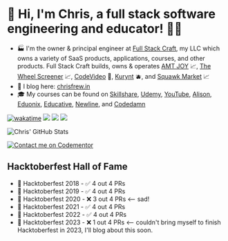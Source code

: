 # 👋 Hi, I'm Chris, a full stack software engineering and educator! 👨‍💻

- 🏭  I'm the owner & principal engineer at [Full Stack Craft](https://fullstackcraft.com), my LLC which owns a variety of SaaS products, applications, courses, and other products.
Full Stack Craft builds, owns & operates [AMT JOY](https://amtjoy.com) 📈, [The Wheel Screener](https://wheelscreener.com) 📈, [CodeVideo](https://codevideo.io) 🎥, [Kurynt](https://kurynt.com) 🫐, and [Squawk Market](https://squawk-market.com) 📈 
- 📝  I blog here: [chrisfrew.in](https://chrisfrew.in)
- 🎓  My courses can be found on [Skillshare](https://www.skillshare.com/user/christopherfrewin), [Udemy](https://www.udemy.com/user/chris-frewin/), [YouTube](https://www.youtube.com/channel/UCLaNEXFBI1wpGtxvGVjfHKw), [Alison](https://alison.com/profile/public/22027043/Chris%20Frewin), [Eduonix](https://www.eduonix.com/u/chris-frewin), [Educative](https://www.educative.io/profile/view/5163185537024000), [Newline](https://www.newline.co/courses/react-use-please-stay-with-react-and-typescript/welcome), and [Codedamn](https://codedamn.com/learn/mastering-bitbucket)

[![wakatime](https://wakatime.com/badge/user/1a7b5f29-2708-4091-928e-dc636095ae43.svg)](https://wakatime.com/@1a7b5f29-2708-4091-928e-dc636095ae43)
![](https://visitor-badge.glitch.me/badge?page_id=princefishthrower.princefishthrower)
![](https://img.shields.io/youtube/channel/views/UCLaNEXFBI1wpGtxvGVjfHKw?label=Full%20Stack%20Craft%20YouTube%20Views&style=social)
![](https://img.shields.io/youtube/channel/subscribers/UCLaNEXFBI1wpGtxvGVjfHKw?label=Full%20Stack%20Craft%20YouTube%20Subscribers&style=social)

![Chris' GitHub Stats](https://github-readme-stats.vercel.app/api/?username=princefishthrower&show_icons=true&title_color=f92672&icon_color=00FFFF&text_color=9f9f9f&bg_color=1A1A1A)

[![Contact me on Codementor](https://www.codementor.io/m-badges/chrisfrewin_galt/book-session.svg)](https://www.codementor.io/@chrisfrewin_galt?refer=badge)

## Hacktoberfest Hall of Fame
- 🎃 Hacktoberfest 2018 - ✅ 4 out 4 PRs
- 🎃 Hacktoberfest 2019 - ✅ 4 out 4 PRs
- 🎃 Hacktoberfest 2020 - ❌ 3 out 4 PRs <-- sad!
- 🎃 Hacktoberfest 2021 - ✅ 4 out 4 PRs
- 🎃 Hacktoberfest 2022 - ✅ 4 out 4 PRs
- 🎃 Hacktoberfest 2023 - ❌ 1 out 4 PRs <-- couldn't bring myself to finish Hacktoberfest in 2023, I'll blog about this soon.

